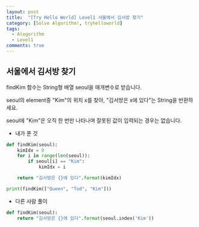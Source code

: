 ```yaml
---
layout: post
title:  "[Try Hello World] Level1 서울에서 김서방 찾기"
category: [Solve Algorithm!, tryhelloworld]
tags:
  - Alogorithm
  - Level1
comments: true
---
```


## 서울에서 김서방 찾기
findKim 함수는 String형 배열 seoul을 매개변수로 받습니다.

seoul의 element중 "Kim"의 위치 x를 찾아, "김서방은 x에 있다"는 String을 반환하세요.

seoul에 "Kim"은 오직 한 번만 나타나며 잘못된 값이 입력되는 경우는 없습니다.

- 내가 푼 것

```python
def findKim(seoul):
    kimIdx = 0
    for i in range(len(seoul)):
        if seoul[i] == "Kim":
            kimIdx = i

    return "김서방은 {}에 있다".format(kimIdx)

print(findKim(["Queen", "Tod", "Kim"]))

```

- 다른 사람 풀이

```python
def findKim(seoul):
    return "김서방은 {}에 있다".format(seoul.index('Kim'))
```
